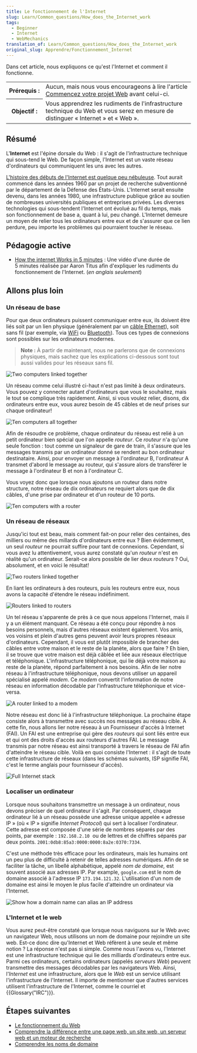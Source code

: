 ```yaml
---
title: Le fonctionnement de l'Internet
slug: Learn/Common_questions/How_does_the_Internet_work
tags:
  - Beginner
  - Internet
  - WebMechanics
translation_of: Learn/Common_questions/How_does_the_Internet_work
original_slug: Apprendre/Fonctionnement_Internet
---
```

Dans cet article, nous expliquons ce qu'est l'Internet et comment il fonctionne.

<table class="standard-table">
  <tbody>
    <tr>
      <th scope="row">Prérequis&nbsp;:</th>
      <td>
        Aucun, mais nous vous encourageons à lire l'article
        <a href="/fr/Apprendre/Commencez_votre_projet_web"
          >Commencez votre projet Web</a
        >
        avant celui-ci.
      </td>
    </tr>
    <tr>
      <th scope="row">Objectif&nbsp;:</th>
      <td>
        Vous apprendrez les rudiments de l'infrastructure technique du Web et
        vous serez en mesure de distinguer «&nbsp;Internet&nbsp;» et «&nbsp;Web&nbsp;».
      </td>
    </tr>
  </tbody>
</table>

## Résumé

L'**Internet** est l'épine dorsale du Web&nbsp;: il s'agit de l'infrastructure technique qui sous-tend le Web. De façon simple, l'Internet est un vaste réseau d'ordinateurs qui communiquent les uns avec les autres.

[L'histoire des débuts de l'Internet est quelque peu nébuleuse](https://fr.wikipedia.org/wiki/Internet#Historique). Tout aurait commencé dans les années 1960 par un projet de recherche subventionné par le département de la Défense des États-Unis. L'Internet serait ensuite devenu, dans les années 1980, une infrastructure publique grâce au soutien de nombreuses universités publiques et entreprises privées. Les diverses technologies qui sous-tendent l'Internet ont évolué au fil du temps, mais son fonctionnement de base a, quant à lui, peu changé. L'Internet demeure un moyen de relier tous les ordinateurs entre eux et de s'assurer que ce lien perdure, peu importe les problèmes qui pourraient toucher le réseau.

## Pédagogie active

- [How the internet Works in 5 minutes](https://www.youtube.com/watch?v=7_LPdttKXPc)&nbsp;: Une vidéo d'une durée de 5 minutes réalisée par Aaron Titus afin d'expliquer les rudiments du fonctionnement de l'Internet. (_en anglais seulement_)

## Allons plus loin

### Un réseau de base

Pour que deux ordinateurs puissent communiquer entre eux, ils doivent être liés soit par un lien physique (généralement par un [câble Ethernet](https://fr.wikipedia.org/wiki/Ethernet)), soit sans fil (par exemple, via [WiFi](http://fr.wikipedia.org/wiki/WiFi) ou [Bluetooth](http://fr.wikipedia.org/wiki/Bluetooth)). Tous ces types de connexions sont possibles sur les ordinateurs modernes.

> **Note :** À partir de maintenant, nous ne parlerons que de connexions physiques, mais sachez que les explications ci-dessous sont tout aussi valides pour les réseaux sans fil.

![Two computers linked together](internet-schema-1.png)

Un réseau comme celui illustré ci-haut n'est pas limité à deux ordinateurs. Vous pouvez y connecter autant d'ordinateurs que vous le souhaitez, mais le tout se complique très rapidement. Ainsi, si vous voulez relier, disons, dix ordinateurs entre eux, vous aurez besoin de 45 câbles et de neuf prises sur chaque ordinateur!

![Ten computers all together](internet-schema-2.png)

Afin de résoudre ce problème, chaque ordinateur du réseau est relié à un petit ordinateur bien spécial que l'on appelle _routeur_. Ce _routeur_ n'a qu'une seule fonction&nbsp;: tout comme un signaleur de gare de train, il s'assure que les messages transmis par un ordinateur donné se rendent au bon ordinateur destinataire. Ainsi, pour envoyer un message à l'ordinateur B, l'ordinateur A transmet d'abord le message au routeur, qui s'assure alors de transférer le message à l'ordinateur B et non à l'ordinateur C.

Vous voyez donc que lorsque nous ajoutons un routeur dans notre structure, notre réseau de dix ordinateurs ne requiert alors que de dix câbles, d'une prise par ordinateur et d'un routeur de 10 ports.

![Ten computers with a router](internet-schema-3.png)

### Un réseau de réseaux

Jusqu'ici tout est beau, mais comment fait-on pour relier des centaines, des milliers ou même des millards d'ordinateurs entre eux ? Bien évidemment, un seul _routeur_ ne pourrait suffire pour tant de connexions. Cependant, si vous avez lu attentivement, vous aurez constaté qu'un _routeur_ n'est en réalité qu'un ordinateur. Serait-ce alors possible de lier deux _routeurs_ ? Oui, absolument, et en voici le résultat!

![Two routers linked together](internet-schema-4.png)

En liant les ordinateurs à des routeurs, puis les routeurs entre eux, nous avons la capacité d'étendre le réseau indéfiniment.

![Routers linked to routers](internet-schema-5.png)

Un tel réseau s'apparente de près à ce que nous appelons l'Internet, mais il y a un élément manquant. Ce réseau a été conçu pour répondre à nos besoins personnels, mais d'autres réseaux existent également. Vos amis, vos voisins et plein d'autres gens peuvent avoir leurs propres réseaux d'ordinateurs. Cependant, il vous est plutôt impossible de brancher des câbles entre votre maison et le reste de la planète, alors que faire ? Eh bien, il se trouve que votre maison est déjà câblée et liée aux réseaux électrique et téléphonique. L'infrastructure téléphonique, qui lie déjà votre maison au reste de la planète, répond parfaitement à nos besoins. Afin de lier notre réseau à l'infrastructure téléphonique, nous devons utiliser un appareil spécialisé appelé _modem_. Ce _modem_ convertit l'information de notre réseau en information décodable par l'infrastructure téléphonique et vice-versa.

![A router linked to a modem](internet-schema-6.png)

Notre réseau est donc lié à l'infrastructure téléphonique. La prochaine étape consiste alors à transmettre avec succès nos messages au réseau cible. À cette fin, nous allons lier notre réseau à un Fournisseur d'accès à Internet (FAI). Un FAI est une entreprise qui gère des _routeurs_ qui sont liés entre eux et qui ont des droits d'accès aux routeurs d'autres FAI. Le message transmis par notre réseau est ainsi transporté à travers le réseau de FAI afin d'atteindre le réseau cible. Voilà en quoi consiste l'Internet : il s'agit de toute cette infrastructure de réseaux (dans les schémas suivants, ISP signifie FAI, c'est le terme anglais pour fournisseur d'accès).

![Full Internet stack](internet-schema-7.png)

### Localiser un ordinateur

Lorsque nous souhaitons transmettre un message à un ordinateur, nous devons préciser de quel ordinateur il s'agit. Par conséquent, chaque ordinateur lié à un réseau possède une adresse unique appelée «&nbsp;adresse IP&nbsp;» (où «&nbsp;IP&nbsp;» signifie _Internet Protocol_) qui sert à localiser l'ordinateur. Cette adresse est composée d'une série de nombres séparés par des points, par exemple&nbsp;: `192.168.2.10`  ou de lettres et de chiffres séparés par deux points. `2001:0db8:85a3:0000:0000:8a2e:0370:7334`.

C'est une méthode très efficace pour les ordinateurs, mais les humains ont un peu plus de difficulté à retenir de telles adresses numériques. Afin de se faciliter la tâche, un libellé alphabétique, appelé _nom de domaine,_ est souvent associé aux adresses IP. Par example, `google.com` est le nom de domaine associé à l'adresse IP `173.194.121.32`. L'utilisation d'un nom de domaine est ainsi le moyen le plus facile d'atteindre un ordinateur via l'Internet.

![Show how a domain name can alias an IP address](dns-ip.png)

### L'Internet et le web

Vous aurez peut-être constaté que lorsque nous naviguons sur le Web avec un navigateur Web, nous utilisons un nom de domaine pour rejoindre un site web. Est-ce donc dire qu'Internet et Web réfèrent à une seule et même notion ? La réponse n'est pas si simple. Comme nous l'avons vu, l'Internet est une infrastructure technique qui lie des milliards d'ordinateurs entre eux. Parmi ces ordinateurs, certains ordinateurs (appelés _serveurs Web_) peuvent transmettre des messages décodables par les navigateurs Web. Ainsi, l'_Internet_ est une infrastructure, alors que le _Web_ est un service utilisant l'infrastructure de l'Internet. Il importe de mentionner que d'autres services utilisent l'infrastructure de l'Internet, comme le courriel et {{Glossary("IRC")}}.

## Étapes suivantes

- [Le fonctionnement du Web](/fr/Apprendre/Commencer_avec_le_web/Le_fonctionnement_du_Web)
- [Comprendre la différence entre une page web, un site web, un serveur web et un moteur de recherche](/fr/docs/Learn/Common_questions/Pages_sites_servers_and_search_engines)
- [Comprendre les noms de domaine](/fr/Apprendre/Comprendre_noms_de_domaine)
